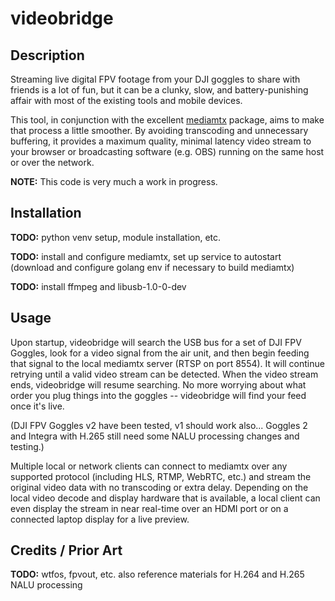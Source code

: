 # videobridge

## Description

Streaming live digital FPV footage from your DJI goggles to share with friends
is a lot of fun, but it can be a clunky, slow, and battery-punishing affair with
most of the existing tools and mobile devices.

This tool, in conjunction with the excellent
[mediamtx](https://github.com/bluenviron/mediamtx) package, aims to make that 
process a little smoother.  By avoiding transcoding and unnecessary buffering, 
it provides a maximum quality, minimal latency video stream to your browser or
broadcasting software (e.g. OBS) running on the same host or over the network.

**NOTE:** This code is very much a work in progress.


## Installation

**TODO:** python venv setup, module installation, etc.

**TODO:** install and configure mediamtx, set up service to autostart (download and configure golang env if necessary to build mediamtx)

**TODO:** install ffmpeg and libusb-1.0-0-dev


## Usage

Upon startup, videobridge will search the USB bus for a set of DJI FPV Goggles,
look for a video signal from the air unit, and then begin feeding that signal
to the local mediamtx server (RTSP on port 8554).  It will continue retrying
until a valid video stream can be detected.  When the video stream ends, videobridge
will resume searching.  No more worrying about what order you plug things into 
the goggles -- videobridge will find your feed once it's live.

(DJI FPV Goggles v2 have been tested, v1 should work also... Goggles 2 and Integra with
H.265 still need some NALU processing changes and testing.)

Multiple local or network clients can connect to mediamtx over any supported
protocol (including HLS, RTMP, WebRTC, etc.) and stream the original video data
with no transcoding or extra delay.  Depending on the local video decode and display
hardware that is available, a local client can even display the stream in near real-time
over an HDMI port or on a connected laptop display for a live preview.


## Credits / Prior Art

**TODO:** wtfos, fpvout, etc.  also reference materials for H.264 and H.265 NALU processing
